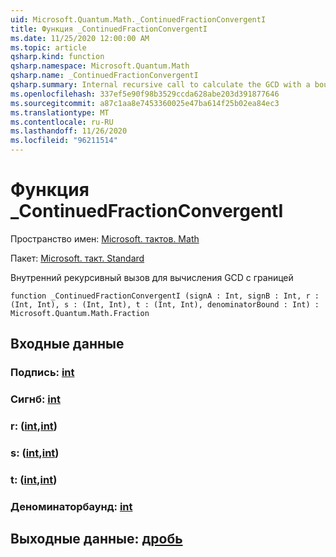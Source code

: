 ```yaml
---
uid: Microsoft.Quantum.Math._ContinuedFractionConvergentI
title: Функция _ContinuedFractionConvergentI
ms.date: 11/25/2020 12:00:00 AM
ms.topic: article
qsharp.kind: function
qsharp.namespace: Microsoft.Quantum.Math
qsharp.name: _ContinuedFractionConvergentI
qsharp.summary: Internal recursive call to calculate the GCD with a bound
ms.openlocfilehash: 337ef5e90f98b3529ccda628abe203d391877646
ms.sourcegitcommit: a87c1aa8e7453360025e47ba614f25b02ea84ec3
ms.translationtype: MT
ms.contentlocale: ru-RU
ms.lasthandoff: 11/26/2020
ms.locfileid: "96211514"
---
```

# <a name="_continuedfractionconvergenti-function"></a>Функция _ContinuedFractionConvergentI

Пространство имен: [Microsoft. тактов. Math](xref:Microsoft.Quantum.Math)

Пакет: [Microsoft. такт. Standard](https://nuget.org/packages/Microsoft.Quantum.Standard)


Внутренний рекурсивный вызов для вычисления GCD с границей

```qsharp
function _ContinuedFractionConvergentI (signA : Int, signB : Int, r : (Int, Int), s : (Int, Int), t : (Int, Int), denominatorBound : Int) : Microsoft.Quantum.Math.Fraction
```


## <a name="input"></a>Входные данные

### <a name="signa--int"></a>Подпись: [int](xref:microsoft.quantum.lang-ref.int)




### <a name="signb--int"></a>Сигнб: [int](xref:microsoft.quantum.lang-ref.int)




### <a name="r--intint"></a>r: ([int](xref:microsoft.quantum.lang-ref.int),[int](xref:microsoft.quantum.lang-ref.int))




### <a name="s--intint"></a>s: ([int](xref:microsoft.quantum.lang-ref.int),[int](xref:microsoft.quantum.lang-ref.int))




### <a name="t--intint"></a>t: ([int](xref:microsoft.quantum.lang-ref.int),[int](xref:microsoft.quantum.lang-ref.int))




### <a name="denominatorbound--int"></a>Деноминаторбаунд: [int](xref:microsoft.quantum.lang-ref.int)





## <a name="output--fraction"></a>Выходные данные: [дробь](xref:Microsoft.Quantum.Math.Fraction)

